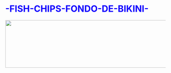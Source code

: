# -FISH-CHIPS-FONDO-DE-BIKINI-
<!DOCTYPE html>
<html lang="en">

  <header>
    <div class="caja">
      <img src="spongebob Cart Ride.jpg" alt="" width="600px" height="150px"
  </header>

<head>
    <meta charset="UTF-8">
    <meta name="viewport" content="width=device-width, initial-scale=1.0">
    <title></title>
    <style type="text/css">
        h1 { color:rgb(17, 0, 255)}
        h2 { color:rgb(11, 56, 59)}
  
      </style>
      </head>
      <body>
      <CENTER><h1> FONDO DE BIKINI </h1></CENTER>
      </body>
      </html>
 </head>
<body>
